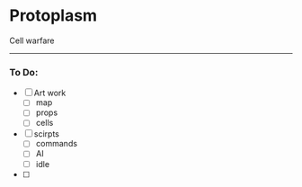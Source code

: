 # Protoplasm
Cell warfare
****
### To Do:
* [ ] Art work  
  * [ ] map  
  * [ ] props  
  * [ ] cells  
* [ ] scirpts
  * [ ] commands
  * [ ] AI
  * [ ] idle
* [ ] 

